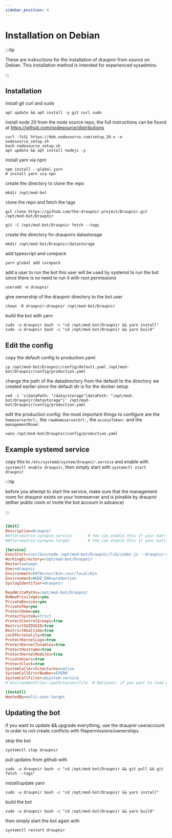 ```yaml
---
sidebar_position: 6
---
```


# Installation on Debian

:::tip

These are instructions for the installation of draupnir from source on Debian.
This installation method is intended for experienced sysadmins.

:::

## Installation
install git curl and sudo
```shell
apt update && apt install -y git curl sudo
```
install node 20 from the node source repo, the full instructions can be found at https://github.com/nodesource/distributions
```shell
curl -fsSL https://deb.nodesource.com/setup_20.x -o nodesource_setup.sh
bash nodesource_setup.sh
apt update && apt install nodejs -y
```
install yarn via npm
```shell
npm install --global yarn                                                                                                                    # install yarn via npn
```
create the directory to clone the repo
```shell
mkdir /opt/mod-bot
```
clone the repo and fetch the tags
```shell
git clone https://github.com/the-draupnir-project/Draupnir.git /opt/mod-bot/Draupnir
```
```shell
git -C /opt/mod-bot/Draupnir fetch --tags
```
create the directory for draupnirs datastorage
```shell
mkdir /opt/mod-bot/Draupnir/datastorage
```
add typescript and corepack
```shell
yarn global add corepack
```
add a user to run the bot
this user will be used by systemd to run the bot since there is no need to run it with root permissions
```shell
useradd -m draupnir
```
give ownership of the draupnir directory to the bot user
```shell
chown -R draupnir:draupnir /opt/mod-bot/Draupnir
```
build the bot with yarn
```shell
sudo -u draupnir bash -c "cd /opt/mod-bot/Draupnir && yarn install"
sudo -u draupnir bash -c "cd /opt/mod-bot/Draupnir && yarn build"
```
## Edit the config
copy the default config to production.yaml
```shell
cp /opt/mod-bot/Draupnir/config/default.yaml /opt/mod-bot/Draupnir/config/production.yaml
```
change the path of the datadirectory from the default to the directory we created earlier since the default dir is for the docker setup
```shell
sed -i 's|dataPath: "/data/storage"|dataPath: "/opt/mod-bot/Draupnir/datastorage"|' /opt/mod-bot/Draupnir/config/production.yaml
```
edit the production config:
the most important things to configure are the `homeserverUrl:`, the `rawHomeserverUrl:`, the `accessToken:` and the `managementRoom:`
```shell
nano /opt/mod-bot/Draupnir/config/production.yaml
```

## Example systemd service
copy this to `/etc/systemd/system/draupnir.service` and enable with `systemctl enable draupnir`, then simply start with `systemctl start draupnir`

:::tip

before you attempt to start the service, make sure that the management room for draupnir exists on your homeserver and is joinable by draupnir (either public room or invite the bot account in advance)

:::

```ini

[Unit]
Description=Draupnir
#After=matrix-synapse.service       # You can enable this if your matrix server is synapse, otherwise you might want to change it to the service that starts your homeserver
#After=matrix-synapse.target        # You can enable this if your matrix server is synapse and you have installed workers via the official instructions

[Service]
ExecStart=/usr/bin/node /opt/mod-bot/Draupnir/lib/index.js --draupnir-config /opt/mod-bot/Draupnir/config/production.yaml
WorkingDirectory=/opt/mod-bot/Draupnir
Restart=always
User=draupnir
Environment=PATH=/usr/bin:/usr/local/bin
Environment=NODE_ENV=production
SyslogIdentifier=draupnir

ReadWritePaths=/opt/mod-bot/Draupnir
NoNewPrivileges=yes
PrivateDevices=yes
PrivateTmp=yes
ProtectHome=yes
ProtectSystem=strict
ProtectControlGroups=true
RestrictSUIDSGID=true
RestrictRealtime=true
LockPersonality=true
ProtectKernelLogs=true
ProtectKernelTunables=true
ProtectHostname=true
ProtectKernelModules=true
PrivateUsers=true
ProtectClock=true
SystemCallArchitectures=native
SystemCallErrorNumber=EPERM
SystemCallFilter=@system-service
# EnvironmentFile=-/path/to/env/file  # Optional: if you want to load environment variables from a file

[Install]
WantedBy=multi-user.target
```
## Updating the bot
if you want to update && upgrade everything, use the draupnir useraccount in order to not create conflicts with filepermissions/ownerships

stop the bot
```shell
systemctl stop draupnir
```
pull updates from github with
```shell
sudo -u draupnir bash -c "cd /opt/mod-bot/Draupnir && git pull && git fetch --tags"
```
install/update yarn
```shell
sudo -u draupnir bash -c "cd /opt/mod-bot/Draupnir && yarn install"
```
build the bot
```shell
sudo -u draupnir bash -c "cd /opt/mod-bot/Draupnir && yarn build"
```

then simply start the bot again with
```shell
systemctl restart draupnir
```
